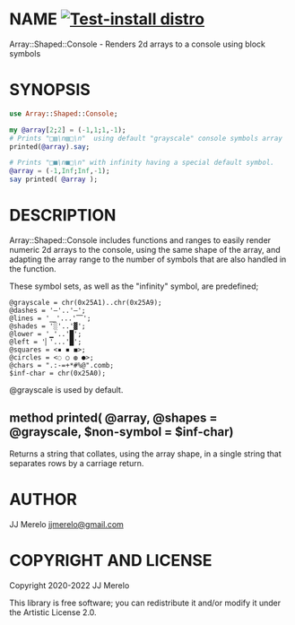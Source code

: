 NAME [![Test-install distro](https://github.com/JJ/raku-array-shaped-console/actions/workflows/test.yaml/badge.svg)](https://github.com/JJ/raku-array-shaped-console/actions/workflows/test.yaml)
====

Array::Shaped::Console - Renders 2d arrays to a console using block symbols

SYNOPSIS
========

```raku
use Array::Shaped::Console;

my @array[2;2] = (-1,1;1,-1);
# Prints "□▧\n▧□\n"  using default "grayscale" console symbols array
printed(@array).say;

# Prints "□■\n■□\n" with infinity having a special default symbol.
@array = (-1,Inf;Inf,-1);
say printed( @array );
```

DESCRIPTION
===========

Array::Shaped::Console includes functions and ranges to easily render
numeric 2d arrays to the console, using the same shape of the array,
and adapting the array range to the number of symbols that are also
handled in the function.

These symbol sets, as well as the "infinity" symbol, are predefined;

    @grayscale = chr(0x25A1)..chr(0x25A9);
	@dashes = '–'..'―';
	@lines = '⎽'...'⎺';
	@shades = '░'..'▓';
	@lower = '▁'..'█';
	@left = '▏'...'█';
	@squares = <▪ ◾ ◼>;
	@circles = <◌ ○ ◍ ●>;
	@chars = ".:-=+*#%@".comb;
	$inf-char = chr(0x25A0);

@grayscale is used by default.

method printed( @array, @shapes = @grayscale, $non-symbol = $inf-char)
----------------------------------------------------------------------

Returns a string that collates, using the array shape, in a single string that separates rows by a carriage return.

AUTHOR
======

JJ Merelo <jjmerelo@gmail.com>

COPYRIGHT AND LICENSE
=====================

Copyright 2020-2022 JJ Merelo

This library is free software; you can redistribute it and/or modify it under the Artistic License 2.0.

